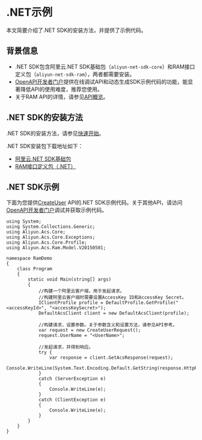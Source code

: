 # .NET示例

本文简要介绍了.NET SDK的安装方法，并提供了示例代码。

## 背景信息

-   .NET SDK包含阿里云.NET SDK基础包（`aliyun-net-sdk-core`）和RAM接口定义包（`aliyun-net-sdk-ram`），两者都需要安装。
-   [OpenAPI开发者门户](https://next.api.aliyun.com)提供在线调试API和动态生成SDK示例代码的功能，能显著降低API的使用难度，推荐您使用。
-   关于RAM API的详情，请参见[API概览](/intl.zh-CN/API参考/API参考（RAM）/API概览.md)。

## .NET SDK的安装方法

.NET SDK的安装方法，请参见[快速开始]()。

.NET SDK安装包下载地址如下：

-   [阿里云.NET SDK基础包](https://github.com/aliyun/aliyun-openapi-net-sdk/tree/master/aliyun-net-sdk-core)
-   [RAM接口定义包（.NET）](https://github.com/aliyun/aliyun-openapi-net-sdk/tree/master/aliyun-net-sdk-ram)

## .NET SDK示例

下面为您提供[CreateUser](/intl.zh-CN/API参考/API参考（RAM）/用户管理接口/CreateUser.md) API的.NET SDK示例代码。关于其他API，请访问[OpenAPI开发者门户](https://next.api.aliyun.com)调试并获取示例代码。

```
using System;
using System.Collections.Generic;
using Aliyun.Acs.Core;
using Aliyun.Acs.Core.Exceptions;
using Aliyun.Acs.Core.Profile;
using Aliyun.Acs.Ram.Model.V20150501;

namespace RamDemo
{
    class Program
    {
        static void Main(string[] args)
        {
            //构建一个阿里云客户端，用于发起请求。
            //构建阿里云客户端时需要设置AccessKey ID和AccessKey Secret。
            IClientProfile profile = DefaultProfile.GetProfile("<accessKeyId>", "<accessKeySecret>");
            DefaultAcsClient client = new DefaultAcsClient(profile);

            //构建请求，设置参数。关于参数含义和设置方法，请参见API参考。
            var request = new CreateUserRequest();
            request.UserName = "<UserName>";

            //发起请求，并得到响应。
            try {
                var response = client.GetAcsResponse(request);
                Console.WriteLine(System.Text.Encoding.Default.GetString(response.HttpResponse.Content));
            }
            catch (ServerException e)
            {
                Console.WriteLine(e);
            }
            catch (ClientException e)
            {
                Console.WriteLine(e);
            }
        }
    }
}
```


